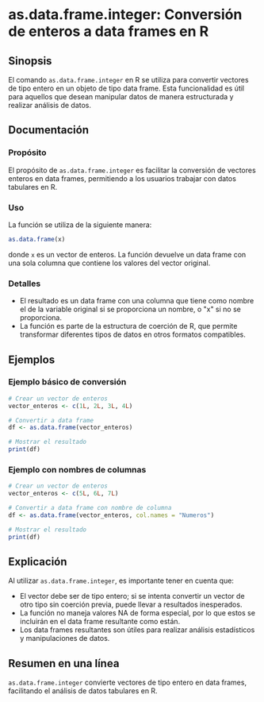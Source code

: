 <!--
Meta Description: # as.data.frame.integer: Conversión de enteros a data frames en R ## Sinopsis El comando `as.data.frame.integer` en R se utiliza para convertir vector...
Meta Keywords: data, frame, que, datos, vector
-->

# as.data.frame.integer: Conversión de enteros a data frames en R

## Sinopsis
El comando `as.data.frame.integer` en R se utiliza para convertir vectores de tipo entero en un objeto de tipo data frame. Esta funcionalidad es útil para aquellos que desean manipular datos de manera estructurada y realizar análisis de datos.

## Documentación
### Propósito
El propósito de `as.data.frame.integer` es facilitar la conversión de vectores enteros en data frames, permitiendo a los usuarios trabajar con datos tabulares en R.

### Uso
La función se utiliza de la siguiente manera:

```R
as.data.frame(x)
```

donde `x` es un vector de enteros. La función devuelve un data frame con una sola columna que contiene los valores del vector original.

### Detalles
- El resultado es un data frame con una columna que tiene como nombre el de la variable original si se proporciona un nombre, o "x" si no se proporciona.
- La función es parte de la estructura de coerción de R, que permite transformar diferentes tipos de datos en otros formatos compatibles.

## Ejemplos
### Ejemplo básico de conversión

```R
# Crear un vector de enteros
vector_enteros <- c(1L, 2L, 3L, 4L)

# Convertir a data frame
df <- as.data.frame(vector_enteros)

# Mostrar el resultado
print(df)
```

### Ejemplo con nombres de columnas

```R
# Crear un vector de enteros
vector_enteros <- c(5L, 6L, 7L)

# Convertir a data frame con nombre de columna
df <- as.data.frame(vector_enteros, col.names = "Numeros")

# Mostrar el resultado
print(df)
```

## Explicación
Al utilizar `as.data.frame.integer`, es importante tener en cuenta que:
- El vector debe ser de tipo entero; si se intenta convertir un vector de otro tipo sin coerción previa, puede llevar a resultados inesperados.
- La función no maneja valores NA de forma especial, por lo que estos se incluirán en el data frame resultante como están.
- Los data frames resultantes son útiles para realizar análisis estadísticos y manipulaciones de datos.

## Resumen en una línea
`as.data.frame.integer` convierte vectores de tipo entero en data frames, facilitando el análisis de datos tabulares en R.